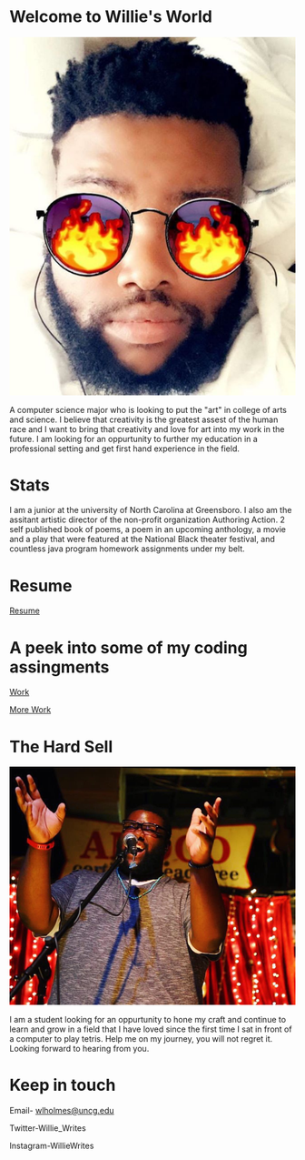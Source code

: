 # Welcome to Willie's World
![image](Willie1.png)

A computer science major who is looking to put the "art" in college of arts and science. I believe that creativity is the greatest assest of 
the human race and I want to bring that creativity and love for art into my work in the future. I am looking for an oppurtunity to further my education in a professional setting and get first hand experience in the field. 
# Stats
I am a junior at the university of North Carolina at Greensboro. I also am the assitant artistic director of the non-profit organization Authoring Action. 2 self published book of poems, a poem in an upcoming anthology, a movie and a play that were featured at the National Black theater festival, and countless java program homework assignments under my belt. 
# Resume



[Resume](https://github.com/WillieWrites/WillieWrites.github.io/raw/master/Resume.pdf) 

# A peek into some of my coding assingments

[Work](https://github.com/uncg-csc230-spring-2019-classroom-2/programming-assignment-5-lavon5203/blob/master/Question%201)

[More Work](https://github.com/uncg-csc230-spring-2019-classroom-2/programming-assignment-4-lavon5203/blob/master/WLHBigRational.java)


# The Hard Sell
![image](willie2.png)

I am a student looking for an oppurtunity to hone my craft and continue to learn and grow in a field that I have loved since the first time I sat in front of a computer to play tetris. Help me on my journey, you will not regret it. Looking forward to hearing from you. 

# Keep in touch

Email- wlholmes@uncg.edu

Twitter-Willie_Writes

Instagram-WillieWrites

